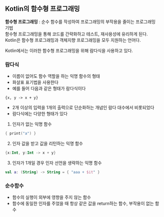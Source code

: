 ## Kotlin의 함수형 프로그래밍
**함수형 프로그래밍** : 순수 함수를 작성하여 프로그래밍의 부작용을 줄이는 프로그래밍 기법  
함수형 프로그래밍을 통해 코드를 간략화하고 테스트, 재사용성에 유리하게 된다.  
Kotlin은 함수형 프로그래밍과 객체지향 프로그래밍을 모두 지원하는 언어다.

Kotlin에서는 이러한 함수형 프로그래밍을 위해 람다식을 사용하고 있다.
### 람다식
- 이름이 없어도 함수 역할을 하는 익명 함수의 형태
- 화살표 표기법을 사용한다
- 예를 들어 다음과 같은 형태가 람다식이다
```
{x, y -> x + y}
```
- 2개 이상의 입력을 1개의 출력으로 단순화하는 개념인 람다 대수에서 비롯되었다
- 람다식에는 다양한 형태가 있다
1. 인자가 없는 익명 함수
```Kotlin
{ print("a") }
```
2. 인자 값을 받고 값을 리턴하는 익명 함수
```Kotlin
{x:Int, y:Int -> x + y}
```
3. 인자가 1개일 경우 인자 선언을 생략하는 익명 함수
```Kotlin
val a: (String) -> String = { "aaa + $it" }
```

### 순수함수
- 함수의 실행이 외부에 영향을 주지 않는 함수
- 함수에 동일한 인자를 주었을 때 항상 같은 값을 return하는 함수, 부작용이 없는 함수



